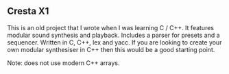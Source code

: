 Cresta X1
---------

This is an old project that I wrote when I was learning C / C++. It features modular sound synthesis and playback.
Includes a parser for presets and a sequencer. Written in C, C++, lex and yacc. If you are looking to create your own
modular synthesiser in C++ then this would be a good starting point.

Note: does not use modern C++ arrays.
